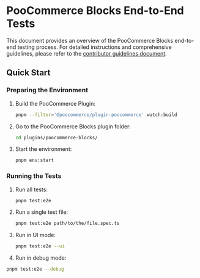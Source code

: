 # PooCommerce Blocks End-to-End Tests

This document provides an overview of the PooCommerce Blocks end-to-end testing process. For detailed instructions and comprehensive guidelines, please refer to the [contributor guidelines document](../../docs/contributors/e2e-guidelines.md).

## Quick Start

### Preparing the Environment

1. Build the PooCommerce Plugin:

    ```sh
    pnpm --filter='@poocommerce/plugin-poocommerce' watch:build
    ```

2. Go to the PooCommerce Blocks plugin folder:

    ```sh
    cd plugins/poocommerce-blocks/
    ```

3. Start the environment:

    ```sh
    pnpm env:start
    ```

### Running the Tests

1. Run all tests:

    ```sh
    pnpm test:e2e
    ```

2. Run a single test file:

    ```sh
    pnpm test:e2e path/to/the/file.spec.ts
    ```

3. Run in UI mode:

    ```sh
    pnpm test:e2e --ui
    ```

4. Run in debug mode:

```sh
pnpm test:e2e --debug
```
